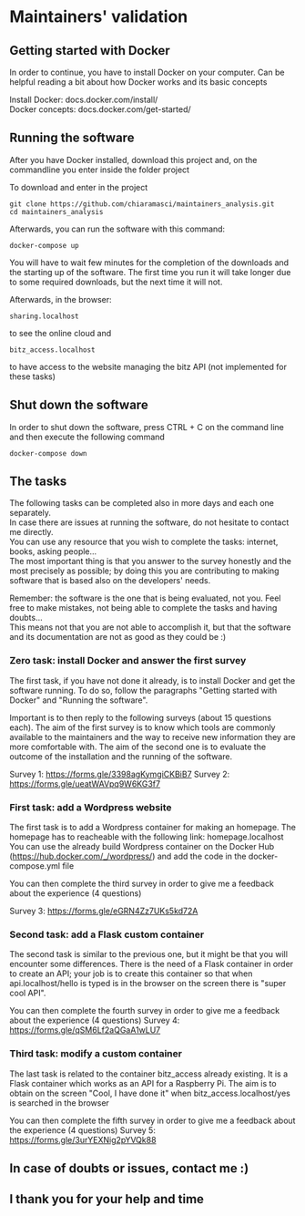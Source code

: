 # Maintainers' validation

## Getting started with Docker

In order to continue, you have to install Docker on your computer.
Can be helpful reading a bit about how Docker works and its basic concepts

Install Docker: docs.docker.com/install/ <br>
Docker concepts: docs.docker.com/get-started/

## Running the software

After you have Docker installed, download this project and, on the commandline you enter inside the folder project

To download and enter in the project

    git clone https://github.com/chiaramasci/maintainers_analysis.git
    cd maintainers_analysis

Afterwards, you can run the software with this command:

    docker-compose up

You will have to wait few minutes for the completion of the downloads and the starting up of the software.
The first time you run it will take longer due to some required downloads, but the next time it will not.

Afterwards, in the browser:

    sharing.localhost

to see the online cloud and

    bitz_access.localhost

to have access to the website managing the bitz API (not implemented for these tasks)

## Shut down the software

In order to shut down the software, press CTRL + C on the command line and then execute the following command

    docker-compose down

## The tasks

The following tasks can be completed also in more days and each one separately. <br>
In case there are issues at running the software, do not hesitate to contact me directly. <br>
You can use any resource that you wish to complete the tasks: internet, books, asking people... <br>
The most important thing is that you answer to the survey honestly and the most precisely as possible; by doing this
you are contributing to making software that is based also on the developers' needs.

Remember: the software is the one that is being evaluated, not you. Feel free to make mistakes, not being able to complete the tasks and having doubts... <br>
This means not that you are not able to accomplish it, but that the software and its documentation are not as good as they could be :)

### Zero task: install Docker and answer the first survey

The first task, if you have not done it already, is to install Docker and get the software running.
To do so, follow the paragraphs "Getting started with Docker" and "Running the software".

Important is to then reply to the following surveys (about 15 questions each).
The aim of the first survey is to know which tools are commonly available to the maintainers and the way to receive new information they are more comfortable with.
The aim of the second one is to evaluate the outcome of the installation and the running of the software.

Survey 1: https://forms.gle/3398agKymgiCKBiB7
Survey 2: https://forms.gle/ueatWAVpq9W6KG3f7

### First task: add a Wordpress website

The first task is to add a Wordpress container for making an homepage.
The homepage has to reacheable with the following link: homepage.localhost
You can use the already build Wordpress container on the Docker Hub (https://hub.docker.com/_/wordpress/) and add the code in the docker-compose.yml file

You can then complete the third survey in order to give me a feedback about the experience (4 questions)

Survey 3: https://forms.gle/eGRN4Zz7UKs5kd72A

### Second task: add a Flask custom container

The second task is similar to the previous one, but it might be that you will encounter some differences.
There is the need of a Flask container in order to create an API; your job is to create this container so that when api.localhost/hello is typed is in the browser
on the screen there is "super cool API".

You can then complete the fourth survey in order to give me a feedback about the experience (4 questions)
Survey 4: https://forms.gle/qSM6Lf2aQGaA1wLU7

### Third task: modify a custom container

The last task is related to the container bitz_access already existing.
It is a Flask container which works as an API for a Raspberry Pi.
The aim is to obtain on the screen "Cool, I have done it" when bitz_access.localhost/yes is searched in the browser

You can then complete the fifth survey in order to give me a feedback about the experience (4 questions)
Survey 5: https://forms.gle/3urYEXNig2pYVQk88

## In case of doubts or issues, contact me :)

## I thank you for your help and time
